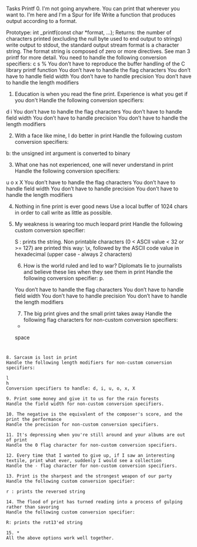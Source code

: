 Tasks
Printf
0. I'm not going anywhere. You can print that wherever you want to. I'm here and I'm a Spur for life
Write a function that produces output according to a format.

Prototype: int _printf(const char *format, ...);
Returns: the number of characters printed (excluding the null byte used to end output to strings)
write output to stdout, the standard output stream
format is a character string. The format string is composed of zero or more directives. See man 3 printf for more detail. You need to handle the following conversion specifiers:
c
s
%
You don’t have to reproduce the buffer handling of the C library printf function
You don’t have to handle the flag characters
You don’t have to handle field width
You don’t have to handle precision
You don’t have to handle the length modifiers

1. Education is when you read the fine print. Experience is what you get if you don't
Handle the following conversion specifiers:

d
i
You don’t have to handle the flag characters
You don’t have to handle field width
You don’t have to handle precision
You don’t have to handle the length modifiers

2. With a face like mine, I do better in print
Handle the following custom conversion specifiers:

b: the unsigned int argument is converted to binary

3. What one has not experienced, one will never understand in print
Handle the following conversion specifiers:

u
o
x
X
You don’t have to handle the flag characters
You don’t have to handle field width
You don’t have to handle precision
You don’t have to handle the length modifiers

4. Nothing in fine print is ever good news
Use a local buffer of 1024 chars in order to call write as little as possible.

5. My weakness is wearing too much leopard print
Handle the following custom conversion specifier:

	S : prints the string.
Non printable characters (0 < ASCII value < 32 or >= 127) are printed this way: \x, followed by the ASCII code value in hexadecimal (upper case - always 2 characters)

	6. How is the world ruled and led to war? Diplomats lie to journalists and believe these lies when they see them in print
	Handle the following conversion specifier: p.

	You don’t have to handle the flag characters
	You don’t have to handle field width
	You don’t have to handle precision
	You don’t have to handle the length modifiers

	7. The big print gives and the small print takes away
	Handle the following flag characters for non-custom conversion specifiers:

	+
	space
#

	8. Sarcasm is lost in print
	Handle the following length modifiers for non-custom conversion specifiers:

	l
	h
	Conversion specifiers to handle: d, i, u, o, x, X

	9. Print some money and give it to us for the rain forests
	Handle the field width for non-custom conversion specifiers.

	10. The negative is the equivalent of the composer's score, and the print the performance
	Handle the precision for non-custom conversion specifiers.

	11. It's depressing when you're still around and your albums are out of print
	Handle the 0 flag character for non-custom conversion specifiers.

	12. Every time that I wanted to give up, if I saw an interesting textile, print what ever, suddenly I would see a collection
	Handle the - flag character for non-custom conversion specifiers.

	13. Print is the sharpest and the strongest weapon of our party
	Handle the following custom conversion specifier:

	r : prints the reversed string

	14. The flood of print has turned reading into a process of gulping rather than savoring
	Handle the following custom conversion specifier:

	R: prints the rot13'ed string

	15. *
	All the above options work well together.
